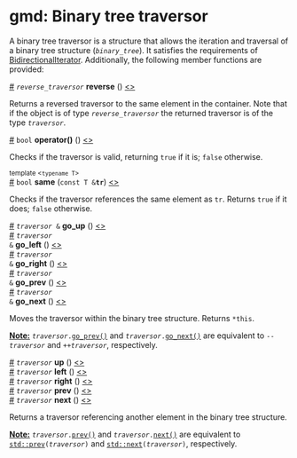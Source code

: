 # gmd: Binary tree traversor

A binary tree traversor is a structure that allows the iteration and traversal of a binary tree structure (*`binary_tree`*). It satisfies the requirements of [BidirectionalIterator](http://en.cppreference.com/w/cpp/concept/BidirectionalIterator). Additionally, the following member functions are provided:

<a name="reverse" href="#reverse">#</a> *`reverse_traversor`* **reverse** () [<>](../../../src/binary_tree/traversor.hpp#L)

Returns a reversed traversor to the same element in the container. Note that if the object is of type *`reverse_traversor`* the returned traversor is of the type *`traversor`*.

<a name="call" href="#call">#</a> `bool` **operator()** () [<>](../../../src/binary_tree/traversor.hpp#L)

Checks if the traversor is valid, returning `true` if it is; `false` otherwise.

<sub>template <<code>typename T</code>></sub><br>
<a name="same" href="#same">#</a> `bool` **same** (<code>const T &<b>tr</b></code>) [<>](../../../src/binary_tree/traversor.hpp#L)

Checks if the traversor references the same element as `tr`. Returns `true` if it does; `false` otherwise.

<a name="goup" href="#go_p">#</a> <code><i>traversor</i> &</code> **go_up** () [<>](../../../src/binary_tree/traversor.hpp#L)<br>
<a name="goleft" href="#goleft">#</a> <code><i>traversor</i> &</code> **go_left** () [<>](../../../src/binary_tree/traversor.hpp#L)<br>
<a name="goright" href="#goright">#</a> <code><i>traversor</i> &</code> **go_right** () [<>](../../../src/binary_tree/traversor.hpp#L)<br>
<a name="goprev" href="#goprev">#</a> <code><i>traversor</i> &</code> **go_prev** () [<>](../../../src/binary_tree/traversor.hpp#L)<br>
<a name="gonext" href="#gonext">#</a> <code><i>traversor</i> &</code> **go_next** () [<>](../../../src/binary_tree/traversor.hpp#L)

Moves the traversor within the binary tree structure.
Returns `*this`.

**<u>Note:</u>** <code><i>traversor</i>.<a href="#goprev">go_prev()</a></code> and <code><i>traversor</i>.<a href="gonext">go_next()</a></code> are equivalent to <code>--<i>traversor</i></code> and <code>++<i>traversor</i></code>, respectively.

<a name="up" href="#up">#</a> *`traversor`* **up** () [<>](../../../src/binary_tree/traversor.hpp#L)<br>
<a name="left" href="#left">#</a> *`traversor`* **left** () [<>](../../../src/binary_tree/traversor.hpp#L)<br>
<a name="right" href="#right">#</a> *`traversor`* **right** () [<>](../../../src/binary_tree/traversor.hpp#L)<br>
<a name="prev" href="#prev">#</a> *`traversor`* **prev** () [<>](../../../src/binary_tree/traversor.hpp#L)<br>
<a name="next" href="#next">#</a> *`traversor`* **next** () [<>](../../../src/binary_tree/traversor.hpp#L)

Returns a traversor referencing another element in the binary tree structure.

**<u>Note:</u>** <code><i>traversor</i>.<a href="prev">prev()</a></code> and <code><i>traversor</i>.<a href="next">next()</a></code> are equivalent to <code><a href="http://en.cppreference.com/w/cpp/iterator/prev">std::prev</a>(<i>traversor</i>)</code> and <code><a href="http://en.cppreference.com/w/cpp/iterator/next">std::next</a>(<i>traversor</i>)</code>, respectively.
